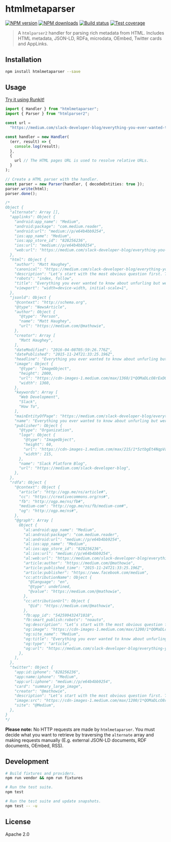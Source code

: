 # htmlmetaparser

[![NPM version][npm-image]][npm-url]
[![NPM downloads][downloads-image]][downloads-url]
[![Build status][travis-image]][travis-url]
[![Test coverage][coveralls-image]][coveralls-url]

> A `htmlparser2` handler for parsing rich metadata from HTML. Includes HTML metadata, JSON-LD, RDFa, microdata, OEmbed, Twitter cards and AppLinks.

## Installation

```sh
npm install htmlmetaparser --save
```

## Usage

[Try it using Runkit!](https://runkit.com/blakeembrey/htmlmetaparser)

```ts
import { Handler } from "htmlmetaparser";
import { Parser } from "htmlparser2";

const url =
  "https://medium.com/slack-developer-blog/everything-you-ever-wanted-to-know-about-unfurling-but-were-afraid-to-ask-or-how-to-make-your-e64b4bb9254";

const handler = new Handler(
  (err, result) => {
    console.log(result);
  },
  {
    url // The HTML pages URL is used to resolve relative URLs.
  }
);

// Create a HTML parser with the handler.
const parser = new Parser(handler, { decodeEntities: true });
parser.write(html);
parser.done();

/*
Object {
  "alternate": Array [],
  "applinks": Object {
    "android:app_name": "Medium",
    "android:package": "com.medium.reader",
    "android:url": "medium://p/e64b4bb9254",
    "ios:app_name": "Medium",
    "ios:app_store_id": "828256236",
    "ios:url": "medium://p/e64b4bb9254",
    "web:url": "https://medium.com/slack-developer-blog/everything-you-ever-wanted-to-know-about-unfurling-but-were-afraid-to-ask-or-how-to-make-your-e64b4bb9254",
  },
  "html": Object {
    "author": "Matt Haughey",
    "canonical": "https://medium.com/slack-developer-blog/everything-you-ever-wanted-to-know-about-unfurling-but-were-afraid-to-ask-or-how-to-make-your-e64b4bb9254",
    "description": "Let’s start with the most obvious question first. This is what an “unfurl” is:",
    "robots": "index, follow",
    "title": "Everything you ever wanted to know about unfurling but were afraid to ask /or/ How to make your… – Slack Platform Blog – Medium",
    "viewport": "width=device-width, initial-scale=1",
  },
  "jsonld": Object {
    "@context": "http://schema.org",
    "@type": "NewsArticle",
    "author": Object {
      "@type": "Person",
      "name": "Matt Haughey",
      "url": "https://medium.com/@mathowie",
    },
    "creator": Array [
      "Matt Haughey",
    ],
    "dateModified": "2016-04-08T05:59:26.776Z",
    "datePublished": "2015-11-24T21:33:25.196Z",
    "headline": "Everything you ever wanted to know about unfurling but were afraid to ask /or/ How to make your…",
    "image": Object {
      "@type": "ImageObject",
      "height": 2000,
      "url": "https://cdn-images-1.medium.com/max/1360/1*QOMaDLcO8rExD0ctBV3BWg.png",
      "width": 1360,
    },
    "keywords": Array [
      "Web Development",
      "Slack",
      "How To",
    ],
    "mainEntityOfPage": "https://medium.com/slack-developer-blog/everything-you-ever-wanted-to-know-about-unfurling-but-were-afraid-to-ask-or-how-to-make-your-e64b4bb9254",
    "name": "Everything you ever wanted to know about unfurling but were afraid to ask /or/ How to make your…",
    "publisher": Object {
      "@type": "Organization",
      "logo": Object {
        "@type": "ImageObject",
        "height": 60,
        "url": "https://cdn-images-1.medium.com/max/215/1*5ztbgEt4NqpVaxTc64C-XA.png",
        "width": 215,
      },
      "name": "Slack Platform Blog",
      "url": "https://medium.com/slack-developer-blog",
    },
  },
  "rdfa": Object {
    "@context": Object {
      "article": "http://ogp.me/ns/article#",
      "cc": "https://creativecommons.org/ns#",
      "fb": "http://ogp.me/ns/fb#",
      "medium-com": "http://ogp.me/ns/fb/medium-com#",
      "og": "http://ogp.me/ns#",
    },
    "@graph": Array [
      Object {
        "al:android:app_name": "Medium",
        "al:android:package": "com.medium.reader",
        "al:android:url": "medium://p/e64b4bb9254",
        "al:ios:app_name": "Medium",
        "al:ios:app_store_id": "828256236",
        "al:ios:url": "medium://p/e64b4bb9254",
        "al:web:url": "https://medium.com/slack-developer-blog/everything-you-ever-wanted-to-know-about-unfurling-but-were-afraid-to-ask-or-how-to-make-your-e64b4bb9254",
        "article:author": "https://medium.com/@mathowie",
        "article:published_time": "2015-11-24T21:33:25.196Z",
        "article:publisher": "https://www.facebook.com/medium",
        "cc:attributionName": Object {
          "@language": "en",
          "@type": undefined,
          "@value": "https://medium.com/@mathowie",
        },
        "cc:attributionUrl": Object {
          "@id": "https://medium.com/@mathowie",
        },
        "fb:app_id": "542599432471018",
        "fb:smart_publish:robots": "noauto",
        "og:description": "Let’s start with the most obvious question first. This is what an “unfurl” is:",
        "og:image": "https://cdn-images-1.medium.com/max/1200/1*QOMaDLcO8rExD0ctBV3BWg.png",
        "og:site_name": "Medium",
        "og:title": "Everything you ever wanted to know about unfurling but were afraid to ask /or/ How to make your… – Slack Platform Blog",
        "og:type": "article",
        "og:url": "https://medium.com/slack-developer-blog/everything-you-ever-wanted-to-know-about-unfurling-but-were-afraid-to-ask-or-how-to-make-your-e64b4bb9254",
      },
    ],
  },
  "twitter": Object {
    "app:id:iphone": "828256236",
    "app:name:iphone": "Medium",
    "app:url:iphone": "medium://p/e64b4bb9254",
    "card": "summary_large_image",
    "creator": "@mathowie",
    "description": "Let’s start with the most obvious question first. This is what an “unfurl” is:",
    "image:src": "https://cdn-images-1.medium.com/max/1200/1*QOMaDLcO8rExD0ctBV3BWg.png",
    "site": "@Medium",
  },
}
*/
```

**Please note:** No HTTP requests are made by `htmlmetaparser`. You must decide what you want to retrieve by traversing the `alternate` array and making requests manually (E.g. external JSON-LD documents, RDF documents, OEmbed, RSS).

## Development

```sh
# Build fixtures and providers.
npm run vendor && npm run fixtures

# Run the test suite.
npm test

# Run the test suite and update snapshots.
npm test -- -u
```

## License

Apache 2.0

[npm-image]: https://img.shields.io/npm/v/htmlmetaparser.svg?style=flat
[npm-url]: https://npmjs.org/package/htmlmetaparser
[downloads-image]: https://img.shields.io/npm/dm/htmlmetaparser.svg?style=flat
[downloads-url]: https://npmjs.org/package/htmlmetaparser
[travis-image]: https://img.shields.io/travis/blakeembrey/node-htmlmetaparser.svg?style=flat
[travis-url]: https://travis-ci.org/blakeembrey/node-htmlmetaparser
[coveralls-image]: https://img.shields.io/coveralls/blakeembrey/node-htmlmetaparser.svg?style=flat
[coveralls-url]: https://coveralls.io/r/blakeembrey/node-htmlmetaparser?branch=master
